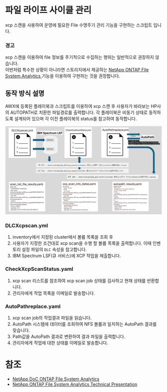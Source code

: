 # 파일 라이프 사이클 관리
xcp 스캔을 사용하여 운영에 필요한 File 수명주기 관리 기능을 구현하는 스크립트 입니다.

### 경고
xcp 스캔을 이용하여 file 정보를 주기적으로 수집하는 행위는 일반적으로 권장하지 않습니다.</br>
이번처럼 특수한 상황이 아니라면 스토리지에서 제공하는 [ NetApp ONTAP File System Analytics ](https://docs.netapp.com/us-en/ontap/concept_nas_file_system_analytics_overview.html#learn-more-about-file-system-analytics) 기능을 이용하여 구현하는 것을 권장합니다.

## 동작 방식 설명
AWX에 등록된 플레이북과 스크립트를 이용하여 xcp 스캔 후 사용자가 바라보는 HP사의 AUTOPATH로 치환한 파일경로를 출력합니다.
각 플레이북은 비동기 상태로 동작하도록 설계되어 있으며 각 이전 플레이북의 status를 참고하여 동작합니다.

![FLM](./Images/FLM.png)

### DLCXcpscan.yml
1. inventory에서 지정된 cluster에서 볼륨 목록을 조회 후 
2. 사용자가 지정한 조건대로 xcp scan을 수행 할 볼륨 목록을 출력합니다. 이때 인벤토리 설정 파일의 ```DLC``` 속성을 참고합니다.
3. IBM Spectrum LSF(큐 서비스)에 XCP 작업을 제출합니다. 

### CheckXcpScanStatus.yaml
1. xcp scan 리스트를 참조하여 xcp scan job 상태를 검사하고 현재 상태를 반환합니다.
2. 관리자에게 작업 목록을 이메일로 발송합니다. 

### AutoPathreplace.yaml
1. xcp scan job의 작업결과 파일을 읽습니다.
2. AutoPath 시스템에 데이터를 조회하여 NFS 볼륨과 일치하는 AutoPath 결과를 찾습니다.
3. Path값을 AutoPath 결과로 변환하여 결과 파일을 출력합니다.
4. 관리자에게 작업에 대한 상태를 이메일로 발송합니다.

# 참조
- [ NetApp DoC ONTAP File System Analytics ](https://docs.netapp.com/us-en/ontap/concept_nas_file_system_analytics_overview.html#learn-more-about-file-system-analytics)
- [ NetApp ONTAP File System Analytics Technical Presentation](./Images/NetApp%20ONTAP%20File%20System%20Analytics%20Technical%20Presentation%20(3).pdf)